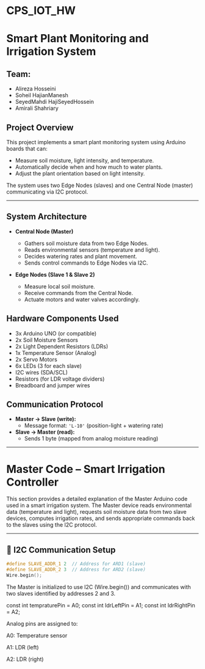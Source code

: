 # CPS_IOT_HW

# Smart Plant Monitoring and Irrigation System

## Team:
- Alireza Hosseini
- Soheil HajianManesh
- SeyedMahdi HajiSeyedHossein
- Amirali Shahriary

## Project Overview
This project implements a smart plant monitoring system using Arduino boards that can:
- Measure soil moisture, light intensity, and temperature.
- Automatically decide when and how much to water plants.
- Adjust the plant orientation based on light intensity.

The system uses two Edge Nodes (slaves) and one Central Node (master) communicating via I2C protocol.

---

## System Architecture

- **Central Node (Master)**
  - Gathers soil moisture data from two Edge Nodes.
  - Reads environmental sensors (temperature and light).
  - Decides watering rates and plant movement.
  - Sends control commands to Edge Nodes via I2C.

- **Edge Nodes (Slave 1 & Slave 2)**
  - Measure local soil moisture.
  - Receive commands from the Central Node.
  - Actuate motors and water valves accordingly.


## Hardware Components Used
- 3x Arduino UNO (or compatible)
- 2x Soil Moisture Sensors
- 2x Light Dependent Resistors (LDRs)
- 1x Temperature Sensor (Analog)
- 2x Servo Motors
- 6x LEDs (3 for each slave)
- I2C wires (SDA/SCL)
- Resistors (for LDR voltage dividers)
- Breadboard and jumper wires



## Communication Protocol

- **Master → Slave (write):**
  - Message format: `'L-10'` (position-light + watering rate)
- **Slave → Master (read):**
  - Sends 1 byte (mapped from analog moisture reading)
 
---


# Master Code – Smart Irrigation Controller

This section provides a detailed explanation of the Master Arduino code used in a smart irrigation system. The Master device reads environmental data (temperature and light), requests soil moisture data from two slave devices, computes irrigation rates, and sends appropriate commands back to the slaves using the I2C protocol.

---

## 🔌 I2C Communication Setup

```cpp
#define SLAVE_ADDR_1 2  // Address for ARD1 (slave)
#define SLAVE_ADDR_2 3  // Address for ARD2 (slave)
Wire.begin();

```

The Master is initialized to use I2C (Wire.begin()) and communicates with two slaves identified by addresses 2 and 3.

const int tempraturePin = A0;
const int ldrLeftPin = A1;
const int ldrRightPin = A2;


Analog pins are assigned to:

A0: Temperature sensor

A1: LDR (left)

A2: LDR (right)


